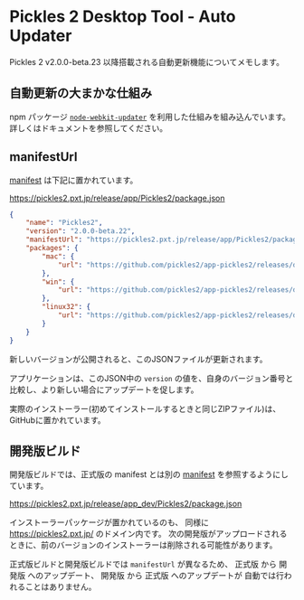 # Pickles 2 Desktop Tool - Auto Updater

Pickles 2 v2.0.0-beta.23 以降搭載される自動更新機能についてメモします。


## 自動更新の大まかな仕組み

npm パッケージ [`node-webkit-updater`](https://www.npmjs.com/package/node-webkit-updater) を利用した仕組みを組み込んでいます。 詳しくはドキュメントを参照してください。


## manifestUrl

[manifest](https://pickles2.pxt.jp/release/app/Pickles2/package.json) は下記に置かれています。

https://pickles2.pxt.jp/release/app/Pickles2/package.json

```json
{
    "name": "Pickles2",
    "version": "2.0.0-beta.22",
    "manifestUrl": "https://pickles2.pxt.jp/release/app/Pickles2/package.json",
    "packages": {
        "mac": {
            "url": "https://github.com/pickles2/app-pickles2/releases/download/2.0.0-beta.22/Pickles2-2.0.0-beta.22-osx64.zip"
        },
        "win": {
            "url": "https://github.com/pickles2/app-pickles2/releases/download/2.0.0-beta.22/Pickles2-2.0.0-beta.22-win32.zip"
        },
        "linux32": {
            "url": "https://github.com/pickles2/app-pickles2/releases/download/2.0.0-beta.22/Pickles2-2.0.0-beta.22-linux64.zip"
        }
    }
}
```

新しいバージョンが公開されると、このJSONファイルが更新されます。

アプリケーションは、このJSON中の `version` の値を、自身のバージョン番号と比較し、より新しい場合にアップデートを促します。

実際のインストーラー(初めてインストールするときと同じZIPファイル)は、GitHubに置かれています。


## 開発版ビルド

開発版ビルドでは、正式版の manifest とは別の [manifest](https://pickles2.pxt.jp/release/app_dev/Pickles2/package.json) を参照するようにしています。

https://pickles2.pxt.jp/release/app_dev/Pickles2/package.json

インストーラーパッケージが置かれているのも、 同様に https://pickles2.pxt.jp/ のドメイン内です。 次の開発版がアップロードされるときに、前のバージョンのインストーラーは削除される可能性があります。

正式版ビルドと開発版ビルドでは `manifestUrl` が異なるため、 正式版 から 開発版 へのアップデート、 開発版 から 正式版 へのアップデートが 自動では行われることはありません。
